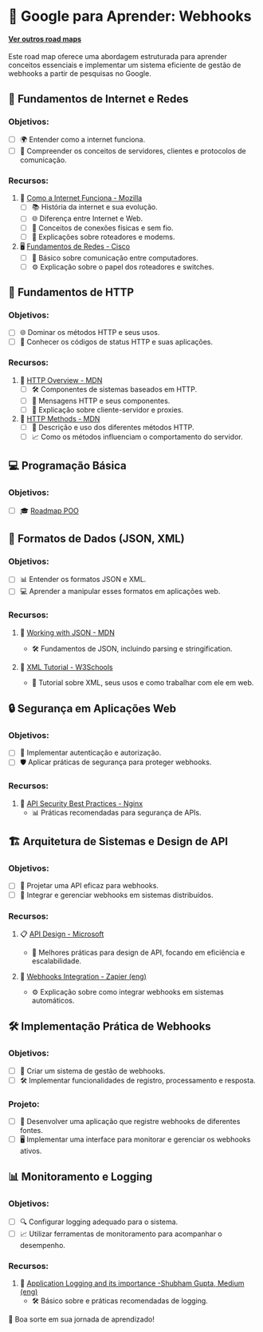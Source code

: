 # 📘 Google para Aprender: Webhooks
#### [Ver outros road maps](README.md)
Este road map oferece uma abordagem estruturada para aprender conceitos essenciais e implementar um sistema eficiente de gestão de webhooks a partir de pesquisas no Google.

## 📡 Fundamentos de Internet e Redes

### Objetivos:
- [ ] 🌍 Entender como a internet funciona.
- [ ] 🔗 Compreender os conceitos de servidores, clientes e protocolos de comunicação.

### Recursos:
1. 📖 [Como a Internet Funciona - Mozilla](https://developer.mozilla.org/pt-BR/docs/Learn/Common_questions/How_does_the_Internet_work)
   - [ ] 📚 História da internet e sua evolução.
   - [ ] 🌐 Diferença entre Internet e Web.
   - [ ] 🔧 Conceitos de conexões físicas e sem fio.
   - [ ] 🔄 Explicações sobre roteadores e modems.

2. 🖥️ [Fundamentos de Redes - Cisco](https://www.cisco.com/c/pt_br/solutions/small-business/resource-center/networking/networking-basics.html)
   - [ ] 📡 Básico sobre comunicação entre computadores.
   - [ ] ⚙️ Explicação sobre o papel dos roteadores e switches.

## 🔗 Fundamentos de HTTP

### Objetivos:
- [ ] 🌐 Dominar os métodos HTTP e seus usos.
- [ ] 📃 Conhecer os códigos de status HTTP e suas aplicações.

### Recursos:
1. 📘 [HTTP Overview - MDN](https://developer.mozilla.org/pt-BR/docs/Web/HTTP/Overview)
   - [ ] 🛠️ Componentes de sistemas baseados em HTTP.
   - [ ] 📨 Mensagens HTTP e seus componentes.
   - [ ] 🔄 Explicação sobre cliente-servidor e proxies.

2. 📗 [HTTP Methods - MDN](https://developer.mozilla.org/pt-BR/docs/Web/HTTP/Methods)
   - [ ] 📑 Descrição e uso dos diferentes métodos HTTP.
   - [ ] 📈 Como os métodos influenciam o comportamento do servidor.

## 💻 Programação Básica

### Objetivos:
- [ ] 🎓 [Roadmap POO](POO.md)


## 📄 Formatos de Dados (JSON, XML)

### Objetivos:
- [ ] 📊 Entender os formatos JSON e XML.
- [ ] 💻 Aprender a manipular esses formatos em aplicações web.

### Recursos:
1. 📝 [Working with JSON - MDN](https://developer.mozilla.org/pt-BR/docs/Learn/JavaScript/Objects/JSON)
   - 🛠️ Fundamentos de JSON, incluindo parsing e stringification.

2. 📜 [XML Tutorial - W3Schools](https://www.w3schools.com/xml)
   - 📑 Tutorial sobre XML, seus usos e como trabalhar com ele em web.

## 🔒 Segurança em Aplicações Web

### Objetivos:
- [ ] 🔑 Implementar autenticação e autorização.
- [ ] 🛡️ Aplicar práticas de segurança para proteger webhooks.

### Recursos:
1. 🔐 [API Security Best Practices - Nginx](https://www.nginx.com/learn/api-security/)
   - 📊 Práticas recomendadas para segurança de APIs.

## 🏗️ Arquitetura de Sistemas e Design de API

### Objetivos:
- [ ] 📐 Projetar uma API eficaz para webhooks.
- [ ] 🔧 Integrar e gerenciar webhooks em sistemas distribuídos.

### Recursos:
1. 📋 [API Design - Microsoft](https://docs.microsoft.com/pt-BR/azure/architecture/best-practices/api-design)
   - 🌟 Melhores práticas para design de API, focando em eficiência e escalabilidade.

2. 📡 [Webhooks Integration - Zapier (eng)](https://zapier.com/blog/what-are-webhooks)
   - ⚙️ Explicação sobre como integrar webhooks em sistemas automáticos.

## 🛠️ Implementação Prática de Webhooks

### Objetivos:
- [ ] 🚀 Criar um sistema de gestão de webhooks.
- [ ] 🛠️ Implementar funcionalidades de registro, processamento e resposta.

### Projeto:
- [ ] 🚧 Desenvolver uma aplicação que registre webhooks de diferentes fontes.
- [ ] 🖥️ Implementar uma interface para monitorar e gerenciar os webhooks ativos.

## 📊 Monitoramento e Logging

### Objetivos:
- [ ] 🔍 Configurar logging adequado para o sistema.
- [ ] 📈 Utilizar ferramentas de monitoramento para acompanhar o desempenho.

### Recursos:
1. 📝 [Application Logging and its importance -Shubham Gupta, Medium (eng) ](https://medium.com/ula-engineering/application-logging-and-its-importance-c9e788f898c0)
   - 🛠️ Básico sobre e práticas recomendadas de logging.

🌟 Boa sorte em sua jornada de aprendizado!
